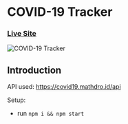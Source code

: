 # COVID-19 Tracker

### [Live Site](https://corona-19-data.netlify.app/)

![COVID-19 Tracker](https://imgur.com/a/9XRo88M)

## Introduction

API used: https://covid19.mathdro.id/api

Setup:
- run ```npm i && npm start```
